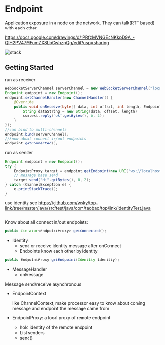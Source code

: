# Endpoint

Application exposure in a node on the network. They can talk(RTT based) with each other.

https://docs.google.com/drawings/d/1PRfzMVNGE4NKkpD9A_-QlH2PV47MFumZX8LbCwhzpQg/edit?usp=sharing

![stack](https://raw.github.com/wsky/top-link/master/doc/top-link-endpoint.png)


## Getting Started

run as receiver
```java
WebSocketServerChannel serverChannel = new WebSocketServerChannel("localhost", 8080);
Endpoint endpoint = new Endpoint();
endpoint.setChannelHandler(new ChannelHandler() {
	@Override
	public void onReceive(byte[] data, int offset, int length, EndpointContext context) {
		String dataString = new String(data, offset, length);
		context.reply("ok".getBytes(), 0, 2);
	}
});
//can bind to multi-channels
endpoint.bind(serverChannel);
//know about connect in/out endpoints
endpoint.getConnected();
```

run as sender
```java
Endpoint endpoint = new Endpoint();
try {
	EndpointProxy target = endpoint.getEndpoint(new URI("ws://localhost:8080/link"));
	// message base send
	target.send("Hi".getBytes(), 0, 2);
} catch (ChannelException e) {
	e.printStackTrace();
}
```

use identity
see https://github.com/wsky/top-link/tree/master/java/src/test/java/com/taobao/top/link/IdentityTest.java
```java

```

Know about all connect in/out endpoints:

```java
public Iterator<EndpointProxy> getConnected();
```

- Identity:
	- send or receive identity message after onConnect
	- Endpoints know each other by identity
	
```java
public EndpointProxy getEndpoint(Identity identity);
```

- MessageHandler
	- onMessage

Message send/receive asynchronous	

- EndpointContext
	
	like ChannelContext, make processor easy to know about coming message and endpoint the message came from
	
- EndpointProxy: a local proxy of remote endpoint
	- hold identity of the remote endpoint
	- List<ChannelSender> senders
	- send()
